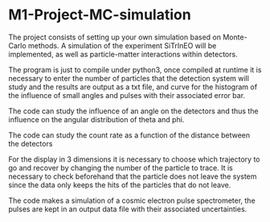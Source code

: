 # M1-Project-MC-simulation
The project consists of setting up your own simulation based on Monte-Carlo methods. A simulation of the experiment SiTrInEO will be implemented, as well as particle-matter interactions within detectors.

The program is just to compile under python3, once compiled at runtime it is necessary to enter the number of particles that the detection system will study and the results are output as a txt file, and curve for the histogram of the influence of small angles and pulses with their associated error bar.

The code can study the influence of an angle on the detectors and thus the influence on the angular distribution of theta and phi.

The code can study the count rate as a function of the distance between the detectors

For the display in 3 dimensions it is necessary to choose which trajectory to go and recover by changing the number of the particle to trace. It is necessary to check beforehand that the particle does not leave the system since the data only keeps the hits of the particles that do not leave.

The code makes a simulation of a cosmic electron pulse spectrometer, the pulses are kept in an output data file with their associated uncertainties.
